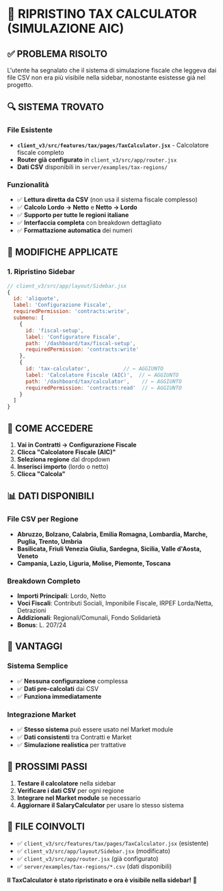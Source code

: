 # 🧮 **RIPRISTINO TAX CALCULATOR (SIMULAZIONE AIC)**

## ✅ **PROBLEMA RISOLTO**

L'utente ha segnalato che il sistema di simulazione fiscale che leggeva dai file CSV non era più visibile nella sidebar, nonostante esistesse già nel progetto.

## 🔍 **SISTEMA TROVATO**

### **File Esistente**
- **`client_v3/src/features/tax/pages/TaxCalculator.jsx`** - Calcolatore fiscale completo
- **Router già configurato** in `client_v3/src/app/router.jsx`
- **Dati CSV** disponibili in `server/examples/tax-regions/`

### **Funzionalità**
- ✅ **Lettura diretta da CSV** (non usa il sistema fiscale complesso)
- ✅ **Calcolo Lordo → Netto** e **Netto → Lordo**
- ✅ **Supporto per tutte le regioni italiane**
- ✅ **Interfaccia completa** con breakdown dettagliato
- ✅ **Formattazione automatica** dei numeri

## 🔧 **MODIFICHE APPLICATE**

### **1. Ripristino Sidebar**
```javascript
// client_v3/src/app/layout/Sidebar.jsx
{
  id: 'aliquote',
  label: 'Configurazione Fiscale',
  requiredPermission: 'contracts:write',
  submenu: [
    {
      id: 'fiscal-setup',
      label: 'Configuratore Fiscale',
      path: '/dashboard/tax/fiscal-setup',
      requiredPermission: 'contracts:write'
    },
    {
      id: 'tax-calculator',           // ← AGGIUNTO
      label: 'Calcolatore Fiscale (AIC)',  // ← AGGIUNTO
      path: '/dashboard/tax/calculator',    // ← AGGIUNTO
      requiredPermission: 'contracts:read'  // ← AGGIUNTO
    }
  ]
}
```

## 🎯 **COME ACCEDERE**

1. **Vai in Contratti → Configurazione Fiscale**
2. **Clicca "Calcolatore Fiscale (AIC)"**
3. **Seleziona regione** dal dropdown
4. **Inserisci importo** (lordo o netto)
5. **Clicca "Calcola"**

## 📊 **DATI DISPONIBILI**

### **File CSV per Regione**
- **Abruzzo, Bolzano, Calabria, Emilia Romagna, Lombardia, Marche, Puglia, Trento, Umbria**
- **Basilicata, Friuli Venezia Giulia, Sardegna, Sicilia, Valle d'Aosta, Veneto**
- **Campania, Lazio, Liguria, Molise, Piemonte, Toscana**

### **Breakdown Completo**
- **Importi Principali**: Lordo, Netto
- **Voci Fiscali**: Contributi Sociali, Imponibile Fiscale, IRPEF Lorda/Netta, Detrazioni
- **Addizionali**: Regionali/Comunali, Fondo Solidarietà
- **Bonus**: L. 207/24

## 🚀 **VANTAGGI**

### **Sistema Semplice**
- ✅ **Nessuna configurazione** complessa
- ✅ **Dati pre-calcolati** dai CSV
- ✅ **Funziona immediatamente**

### **Integrazione Market**
- ✅ **Stesso sistema** può essere usato nel Market module
- ✅ **Dati consistenti** tra Contratti e Market
- ✅ **Simulazione realistica** per trattative

## 🔄 **PROSSIMI PASSI**

1. **Testare il calcolatore** nella sidebar
2. **Verificare i dati CSV** per ogni regione
3. **Integrare nel Market module** se necessario
4. **Aggiornare il SalaryCalculator** per usare lo stesso sistema

## 📁 **FILE COINVOLTI**

- ✅ `client_v3/src/features/tax/pages/TaxCalculator.jsx` (esistente)
- ✅ `client_v3/src/app/layout/Sidebar.jsx` (modificato)
- ✅ `client_v3/src/app/router.jsx` (già configurato)
- ✅ `server/examples/tax-regions/*.csv` (dati disponibili)

**Il TaxCalculator è stato ripristinato e ora è visibile nella sidebar!** 🎉

